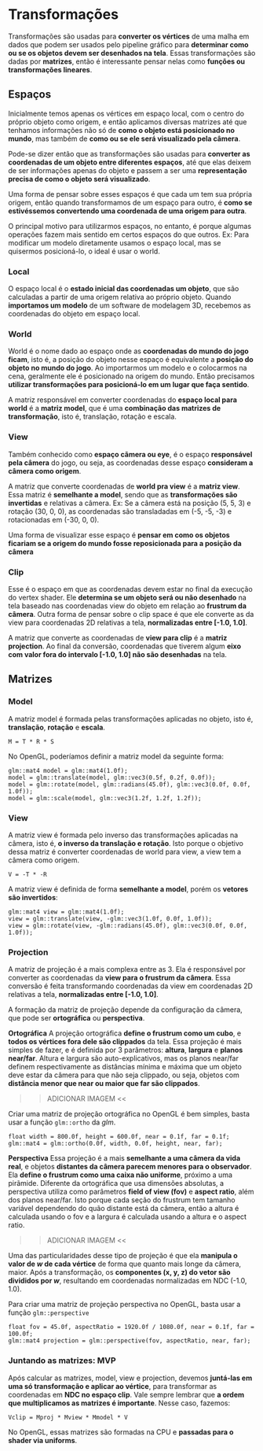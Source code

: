 # Transformações

Transformações são usadas para **converter os vértices** de uma malha em dados que podem ser usados pelo pipeline gráfico para **determinar como ou se os objetos devem ser desenhados na tela**. Essas transformações são dadas por **matrizes**, então é interessante pensar nelas como **funções ou transformações lineares**.

## Espaços

Inicialmente temos apenas os vértices em espaço local, com o centro do próprio objeto como origem, e então aplicamos diversas matrizes até que tenhamos informações não só de **como o objeto está posicionado no mundo**, mas também de **como ou se ele será visualizado pela câmera**.

Pode-se dizer então que as transformações são usadas para **converter as coordenadas de um objeto entre diferentes espaços**, até que elas deixem de ser informações apenas do objeto e passem a ser uma **representação precisa de como o objeto será visualizado**.

Uma forma de pensar sobre esses espaços é que cada um tem sua própria origem, então quando transformamos de um espaço para outro, é **como se estivéssemos convertendo uma coordenada de uma origem para outra**.

O principal motivo para utilizarmos espaços, no entanto, é porque algumas operações fazem mais sentido em certos espaços do que outros. Ex: Para modificar um modelo diretamente usamos o espaço local, mas se quisermos posicioná-lo, o ideal é usar o world.


### Local

O espaço local é o **estado inicial das coordenadas um objeto**, que são calculadas a partir de uma origem relativa ao próprio objeto. Quando **importamos um modelo** de um software de modelagem 3D, recebemos as coordenadas do objeto em espaço local.


### World
World é o nome dado ao espaço onde as **coordenadas do mundo do jogo ficam**, isto é, a posição do objeto nesse espaço é equivalente a **posição do objeto no mundo do jogo**. Ao importarmos um modelo e o colocarmos na cena, geralmente ele é posicionado na origem do mundo. Então precisamos **utilizar transformações para posicioná-lo em um lugar que faça sentido**.

A matriz responsável em converter coordenadas do **espaço local para world** é a **matriz model**, que é uma **combinação das matrizes de transformação**, isto é, translação, rotação e escala.

### View
Também conhecido como **espaço cãmera ou eye**, é o espaço **responsável pela câmera** do jogo, ou seja, as coordenadas desse espaço **consideram a câmera como origem**.

A matriz que converte coordenadas de **world pra view** é a **matriz view**. Essa matriz é **semelhante a model**, sendo que as **transformações são invertidas** e relativas a câmera. Ex: Se a câmera está na posição (5, 5, 3) e rotação (30, 0, 0), as coordenadas são transladadas em (-5, -5, -3) e rotacionadas em (-30, 0, 0).

Uma forma de visualizar esse espaço é **pensar em como os objetos ficariam se a origem do mundo fosse reposicionada para a posição da câmera**

### Clip
Esse é o espaço em que as coordenadas devem estar no final da execução do vertex shader. Ele **determina se um objeto será ou não desenhado** na tela baseado nas coordenadas view do objeto em relação ao **frustrum da câmera**. Outra forma de pensar sobre o clip space é que ele converte as da view para coordenadas 2D relativas a tela, **normalizadas entre [-1.0, 1.0]**.

A matriz que converte as coordenadas de **view para clip** é a **matriz projection**. Ao final da conversão, coordenadas que tiverem algum **eixo com valor fora do intervalo [-1.0, 1.0] não são desenhadas** na tela.


## Matrizes

### Model
A matriz model é formada pelas transformações aplicadas no objeto, isto é, **translação**, **rotação** e **escala**.

```
M = T * R * S
```

No OpenGL, poderíamos definir a matriz model da seguinte forma:

```
glm::mat4 model = glm::mat4(1.0f);
model = glm::translate(model, glm::vec3(0.5f, 0.2f, 0.0f));
model = glm::rotate(model, glm::radians(45.0f), glm::vec3(0.0f, 0.0f, 1.0f));
model = glm::scale(model, glm::vec3(1.2f, 1.2f, 1.2f));
```

### View
A matriz view é formada pelo inverso das transformações aplicadas na câmera, isto é, **o inverso da translação e rotação**. Isto porque o objetivo dessa matriz é converter coordenadas de world para view, a view tem a câmera como origem.

```
V = -T * -R
```

A matriz view é definida de forma **semelhante a model**, porém os **vetores são invertidos**:

```
glm::mat4 view = glm::mat4(1.0f);
view = glm::translate(view, -glm::vec3(1.0f, 0.0f, 1.0f));
view = glm::rotate(view, -glm::radians(45.0f), glm::vec3(0.0f, 0.0f, 1.0f));
```

### Projection
A matriz de projeção é a mais complexa entre as 3. Ela é responsável por converter as coordenadas da **view para o frustrum da câmera**. Essa conversão é feita transformando coordenadas da view em coordenadas 2D relativas a tela, **normalizadas entre [-1.0, 1.0]**.

A formação da matriz de projeção depende da configuração da câmera, que pode ser **ortográfica** ou **perspectiva**.

**Ortográfica**
A projeção ortográfica **define o frustrum como um cubo**, e **todos os vértices fora dele são clippados** da tela. Essa projeção é mais simples de fazer, e é definida por 3 parâmetros: **altura**, **largura** e **planos near/far**. Altura e largura são auto-explicativos, mas os planos near/far definem respectivamente as distâncias mínima e máxima que um objeto deve estar da câmera para que não seja clippado, ou seja, objetos com **distância menor que near ou maior que far são clippados**.

>> ADICIONAR IMAGEM <<

Criar uma matriz de projeção ortográfica no OpenGL é bem simples, basta usar a função `glm::ortho` da *glm*.

```
float width = 800.0f, height = 600.0f, near = 0.1f, far = 0.1f;
glm::mat4 = glm::ortho(0.0f, width, 0.0f, height, near, far);
```

**Perspectiva**
Essa projeção é a mais **semelhante a uma câmera da vida real**, e objetos **distantes da câmera parecem menores para o observador**. Ela **define o frustrum como uma caixa não uniforme**, próximo a uma pirãmide. Diferente da ortográfica que usa dimensões absolutas, a perspectiva utiliza como parâmetros **field of view (fov)** e **aspect ratio**, além dos planos near/far. Isto porque cada seção do frustrum tem tamanho variável dependendo do quão distante está da câmera, então a altura é calculada usando o fov e a largura é calculada usando a altura e o aspect ratio.

>> ADICIONAR IMAGEM <<

Uma das particularidades desse tipo de projeção é que ela **manipula o valor de *w* de cada vértice** de forma que quanto mais longe da câmera, maior. Após a transformação, os **componentes (x, y, z) do vetor são divididos por *w***, resultando em coordenadas normalizadas em NDC (-1.0, 1.0).

Para criar uma matriz de projeção perspectiva no OpenGL, basta usar a função `glm::perspective`
```
float fov = 45.0f, aspectRatio = 1920.0f / 1080.0f, near = 0.1f, far = 100.0f;
glm::mat4 projection = glm::perspective(fov, aspectRatio, near, far);
```


### Juntando as matrizes: MVP

Após calcular as matrizes, model, view e projection, devemos **juntá-las em uma só transformação e aplicar ao vértice**, para transformar as coordenadas em **NDC no espaço clip**. Vale sempre lembrar que **a ordem que multiplicamos as matrizes é importante**. Nesse caso, fazemos:

```
Vclip = Mproj * Mview * Mmodel * V
```

No OpenGL, essas matrizes são formadas na CPU e **passadas para o shader via uniforms**.